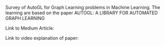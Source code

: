 Survey of AutoGL for Graph Learning problems in Machine Learning. The learning are based on the paper AUTOGL: A LIBRARY FOR AUTOMATED GRAPH LEARNING


Link to Medium Article: 

Link to video explanation of paper:
